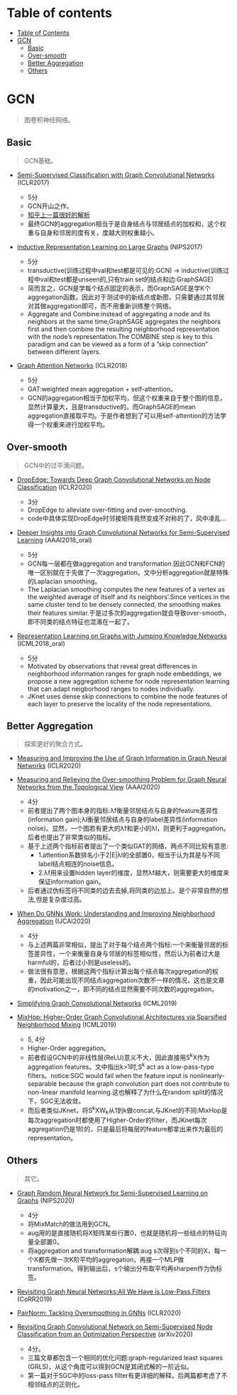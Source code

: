 # Table of contents

- [Table of Contents](#table-of-contents)
- [GCN](#gcn)
    - [Basic](#basic)
    - [Over-smooth](#over-smooth)
    - [Better Aggregation](#better-aggregation)
    - [Others](#others)

# GCN

> 图卷积神经网络。

## Basic

> GCN基础。

- [Semi-Supervised Classification with Graph Convolutional Networks](https://arxiv.org/abs/1609.02907) (ICLR2017)
    - 5分
    - GCN开山之作。
    - [知乎上一篇很好的解析](https://zhuanlan.zhihu.com/p/120311352)
    - 最终GCN的aggregation相当于是自身结点与邻居结点的加权和，这个权重与自身和邻居的度有关，度越大则权重越小。

- [Inductive Representation Learning on Large Graphs](https://arxiv.org/abs/1706.02216) (NIPS2017)
    - 5分
    - transductive(训练过程中val和test都是可见的:GCN) -> inductive(训练过程中val和test都是unseen的,只有train set的结点和边:GraphSAGE)
    - 简而言之，GCN是学每个结点固定的表示，而GraphSAGE是学K个aggregation函数。因此对于测试中的新结点或新图，只需要通过其邻居对其做aggregation即可，而不用重新训练整个网络。
    - Aggregate and Combine:instead of aggregating a node and its neighbors at the same time,GraphSAGE aggregates the neighbors first and then combine the resulting neighborhood representation with the node’s representation.The COMBINE step is key to this paradigm and can be viewed as a form of a ”skip connection” between different layers.

- [Graph Attention Networks](https://arxiv.org/abs/1710.10903) (ICLR2018)
    - 5分
    - GAT:weighted mean aggregation + self-attention。
    - GCN的aggregation相当于加权平均，但这个权重来自于整个图的信息，显然计算量大，且是transductive的。而GraphSAGE的mean aggregation直接取平均。于是作者想到了可以用self-attention的方法学得一个权重来进行加权平均。

## Over-smooth

> GCN中的过平滑问题。

- [DropEdge: Towards Deep Graph Convolutional Networks on Node Classification](https://openreview.net/pdf?id=Hkx1qkrKPr) (ICLR2020)
    - 3分
    - DropEdge to alleviate over-fitting and over-smoothing.
    - code中具体实现DropEdge时邻接矩阵竟然变成不对称的了，风中凌乱...

- [Deeper Insights into Graph Convolutional Networks for Semi-Supervised Learning](https://arxiv.org/abs/1801.07606) (AAAI2018_oral)
    - 5分
    - GCN每一层都在做aggregation and transformation.因此GCN和FCN的唯一区别就在于先做了一次aggregation。文中分析aggregation就是特殊的Laplacian smoothing。
    - The Laplacian smoothing computes the new features of a vertex as the weighted average of itself and its neighbors’.Since vertices in the same cluster tend to be densely connected, the smoothing makes  their features similar.于是过多次的aggregation就会导致over-smooth，即不同类的结点特征也混淆在一起了。 

- [Representation Learning on Graphs with Jumping Knowledge Networks](https://arxiv.org/abs/1806.03536) (ICML2018_oral)
    - 5分
    - Motivated by observations that reveal great differences in neighborhood information ranges for graph node embeddings, we propose a new aggregation scheme for node representation learning that can adapt neigborhood ranges to nodes individually.
    - JKnet uses dense skip connections to combine the node features of each layer to preserve the locality of the node representations.

## Better Aggregation

> 探索更好的聚合方式。

- [Measuring and Improving the Use of Graph Information in Graph Neural Networks](https://openreview.net/pdf/3ff628aed23920c95386567ad7acc7885d49b122.pdf) (ICLR2020)
- [Measuring and Relieving the Over-smoothing Problem for Graph Neural Networks from the Topological View](https://arxiv.org/abs/1909.03211) (AAAI2020)
    - 4分
    - 前者提出了两个图本身的指标:λf衡量邻居结点与自身的feature差异性(information gain);λl衡量邻居结点与自身的label差异性(information noise)。显然，一个图若有更大的λf和更小的λl，则更利于aggregation。后者也提出了非常类似的指标。
    - 基于上述两个指标前者提出了一个类似GAT的网络，两点不同比较有意思:
        - 1.attention系数排名小于2|E|λl的全部置0，相当于认为其是与不同label结点相连的noise信息。
        - 2.λf用来设置hidden layer的维度，显然λf越大，则需要更大的维度来保证information gain。
    - 后者通过伪标签将不同类的边去去掉,将同类的边加上。是个非常自然的想法,但是复杂度过高。

- [When Do GNNs Work: Understanding and Improving Neighborhood Aggregation](https://www.ijcai.org/Proceedings/2020/181) (IJCAI2020)
    - 4分
    - 与上述两篇非常相似，提出了对于每个结点两个指标:一个来衡量邻居的标签差异性，一个来衡量自身与邻居的标签相似性，然后认为前者过大是harmful的，后者过小则是useless的。
    - 做法很有意思，根据这两个指标计算出每个结点每次aggregation的权重，因此可能出现不同结点aggregation次数不一样的情况，这也是文章的motivation之一，即不同的结点显然需要不同次数的aggregation。

- [Simplifying Graph Convolutional Networks](https://arxiv.org/abs/1902.07153) (ICML2019)
- [MixHop: Higher-Order Graph Convolutional Architectures via Sparsified Neighborhood Mixing](https://arxiv.org/abs/1905.00067) (ICML2019)
    - 5, 4分
    - Higher-Order aggregation。
    - 前者假设GCN中的非线性层(ReLU)意义不大，因此直接用S<sup>k</sup>X作为aggregation features。文中指出k>1时,S<sup>k</sup> act as a low-pass-type filters。notice:SGC would fail when the feature input is nonlinearly-separable because the graph convolution part does not contribute to non-linear manifold learning.这也解释了为什么在random split的情况下，SGC无法收敛。
    - 而后者类似JKnet，将S<sup>k</sup>XW<sub>k</sub>从1到k做concat,与JKnet的不同:MixHop是每次aggregation时都使用了Higher-Order的filter，而JKnet每次aggregation仍是1阶的，只是最后将每层的feature都拿出来作为最后的representation。

## Others

> 其它。

- [Graph Random Neural Network for Semi-Supervised Learning on Graphs](https://arxiv.org/abs/2005.11079) (NIPS2020)
    - 4分
    - 将MixMatch的做法用到GCN。
    - aug用的是直接随机将X矩阵某些行置0，也就是随机将一些结点的特征向量全部置0。
    - 将aggregation and transformation解耦:aug s次得到s个不同的X，每一个X都先做一次K阶平均的aggregation，再接一个MLP做transformation。得到输出后，s个输出分布取平均再sharpen作为伪标签。

- [Revisiting Graph Neural Networks:All We Have is Low-Pass Filters](https://arxiv.org/abs/1905.09550) (CoRR2019)
- [PairNorm: Tackling Oversmoothing in GNNs](https://arxiv.org/abs/1909.12223) (ICLR2020)
- [Revisiting Graph Convolutional Network on Semi-Supervised Node Classification from an Optimization Perspective](https://arxiv.org/abs/2009.11469) (arXiv2020)
    - 4分。
    - 三篇文章都包含一个相同的优化问题:graph-regularized least squares (GRLS)，从这个角度可以得到GCN是其闭式解的一阶近似。
    - 第一篇对于SGC中的loss-pass filter有更详细的解释。后两篇都考虑了不相邻结点的正则化。







    

